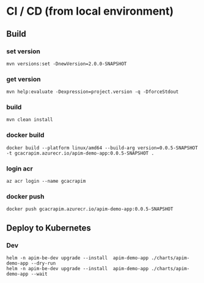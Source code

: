 # CI / CD (from local environment)

## Build

### set version
```shell
mvn versions:set -DnewVersion=2.0.0-SNAPSHOT
```

### get version
```shell
mvn help:evaluate -Dexpression=project.version -q -DforceStdout
```

### build
```shell
mvn clean install
```

### docker build
```shell
docker build --platform linux/amd64 --build-arg version=0.0.5-SNAPSHOT -t gcacrapim.azurecr.io/apim-demo-app:0.0.5-SNAPSHOT .
```

### login acr
```shell
az acr login --name gcacrapim
```

### docker push
```shell
docker push gcacrapim.azurecr.io/apim-demo-app:0.0.5-SNAPSHOT
```

## Deploy to Kubernetes

### Dev

```shell
helm -n apim-be-dev upgrade --install  apim-demo-app ./charts/apim-demo-app --dry-run
helm -n apim-be-dev upgrade --install  apim-demo-app ./charts/apim-demo-app --wait
```